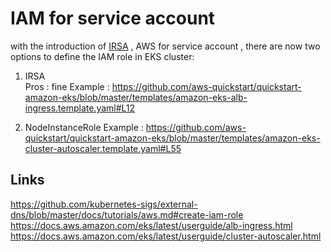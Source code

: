 # IAM for service account 
with the introduction of [IRSA](https://docs.aws.amazon.com/eks/latest/userguide/iam-roles-for-service-accounts.html) , AWS for service account ,
there are now two options to define the IAM role in EKS cluster:

1. IRSA  
Pros : fine 
Example : https://github.com/aws-quickstart/quickstart-amazon-eks/blob/master/templates/amazon-eks-alb-ingress.template.yaml#L12

2. NodeInstanceRole 
Example : https://github.com/aws-quickstart/quickstart-amazon-eks/blob/master/templates/amazon-eks-cluster-autoscaler.template.yaml#L55



## Links
https://github.com/kubernetes-sigs/external-dns/blob/master/docs/tutorials/aws.md#create-iam-role  
https://docs.aws.amazon.com/eks/latest/userguide/alb-ingress.html  
https://docs.aws.amazon.com/eks/latest/userguide/cluster-autoscaler.html  



